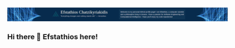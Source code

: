 ![Banner Image](https://github.com/efstathios-chatzikyriakidis/efstathios-chatzikyriakidis/blob/main/assets/header_image.png)

### Hi there 👋 Efstathios here!

<!--
Here are some ideas to get you started:

- 🔭 I’m currently working on ...
- 🌱 I’m currently learning ...
- 👯 I’m looking to collaborate on ...
- 🤔 I’m looking for help with ...
- 💬 Ask me about ...
- 📫 How to reach me: ...
- 😄 Pronouns: ...
- ⚡ Fun fact: ...
-->
